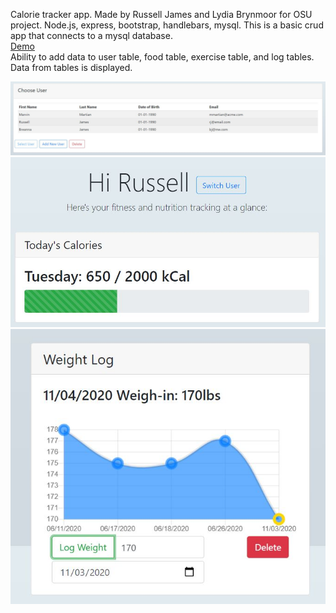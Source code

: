 Calorie tracker app. Made by Russell James and Lydia Brynmoor for OSU project.
Node.js, express, bootstrap, handlebars, mysql.
This is a basic crud app that connects to a mysql database. <Br>
<a href="http://208.113.132.24:3000/">Demo</a> <br>
Ability to add data to user table, food table, exercise table, and log tables. 
Data from tables is displayed.

![](public/WelcomeScreen.JPG)
![](public/userCalOverview.JPG)
![](public/weightLog.jpg)
